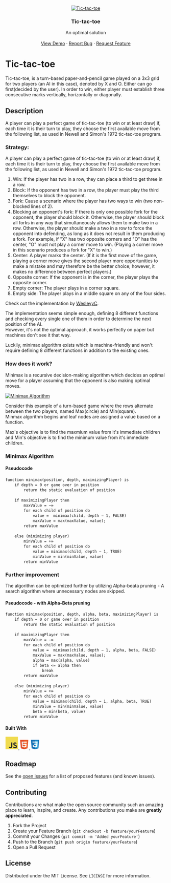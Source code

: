 <!-- PROJECT LOGO -->
<br />
<p align="center">
  <a href="https://en.wikipedia.org/wiki/Tic-tac-toe" target="_blank"> <img src="https://upload.wikimedia.org/wikipedia/commons/3/32/Tic_tac_toe.svg" alt="Tic-tac-toe" width="200" height="200"/> </a> 
  </a>


  <h3 align="center">Tic-tac-toe</h3>

  <p align="center">
    An optimal solution
    <br />
    <br />
    <a href="https://rustyxlol.github.io/repo/">View Demo</a>
    ·
    <a href="https://github.com/rustyxlol/repo/issues">Report Bug</a>
    ·
    <a href="https://github.com/rustyxlol/repo/issues">Request Feature</a>
  </p>
</p>



# Tic-tac-toe

Tic-tac-toe, is a turn-based paper-and-pencil game played on a 3x3 grid for two players (an AI in this case), denoted by X and O. Either can go first(decided by the user). In order to win, either player must establish three consecutive marks vertically, horizontally or diagonally.

## Description 

A player can play a perfect game of tic-tac-toe (to win or at least draw) if, each time it is their turn to play, they choose the first available move from the following list, as used in Newell and Simon's 1972 tic-tac-toe program.

### Strategy: 

A player can play a perfect game of tic-tac-toe (to win or at least draw) if, each time it is their turn to play, they choose the first available move from the following list, as used in Newell and Simon's 1972 tic-tac-toe program.

1. Win: If the player has two in a row, they can place a third to get three in a row.
2. Block: If the opponent has two in a row, the player must play the third themselves to block the opponent.
3. Fork: Cause a scenario where the player has two ways to win (two non-blocked lines of 2).
4. Blocking an opponent's fork: If there is only one possible fork for the opponent, the player should block it. Otherwise, the player should block all forks in any way that simultaneously allows them to make two in a row. Otherwise, the player should make a two in a row to force the opponent into defending, as long as it does not result in them producing a fork. For example, if "X" has two opposite corners and "O" has the center, "O" must not play a corner move to win. (Playing a corner move in this scenario produces a fork for "X" to win.)
5. Center: A player marks the center. (If it is the first move of the game, playing a corner move gives the second player more opportunities to make a mistake and may therefore be the better choice; however, it makes no difference between perfect players.)
6. Opposite corner: If the opponent is in the corner, the player plays the opposite corner.
7. Empty corner: The player plays in a corner square.
8. Empty side: The player plays in a middle square on any of the four sides.   

Check out the implementation by [WesleyyC](https://github.com/WesleyyC/Tic-Tac-Toe).   

The implementation seems simple enough, defining 8 different functions and checking every single one of them in order to determine the next position of the AI.   
However, it's not the optimal approach, it works perfectly on paper but machines don't see it that way.

Luckily, minimax algorithm exists which is machine-friendly and won't require defining 8 different functions in addition to the existing ones.

### How does it work?

Minimax is a recursive decision-making algorithm which decides an optimal move for a player assuming that the opponent is also making optimal moves.

<a href="https://en.wikipedia.org/wiki/File:Minimax.svg" target="_blank"> <img src="https://upload.wikimedia.org/wikipedia/commons/6/6f/Minimax.svg" alt="Minimax Algorithm"/> </a>

Consider this example of a turn-based game where the rows alternate between the two players, named Max(circle) and Min(square).   
Minmax algorithm begins and leaf nodes are assigned a value based on a function.  

Max's objective is to find the maxmium value from it's immediate children and Min's objective is to find the minimum value from it's immediate children.

### Minimax Algorithm
#### Pseudocode
```
function minimax(position, depth, maximizingPlayer) is
    if depth = 0 or game over in position
        return the static evaluation of position

    if maximizingPlayer then
        maxValue = −∞
        for each child of position do
            value =  minimax(child, depth − 1, FALSE)
            maxValue = max(maxValue, value);
        return maxValue

    else (minimizing player)
        minValue = +∞
        for each child of position do
            value = minimax(child, depth − 1, TRUE)
            minValue = min(minValue, value)
        return minValue
```

### Further improvement
The algorithm can be optimized further by utilizing Alpha-beata pruning - A search algorithm where unnecessary nodes are skipped.
#### Pseudocode - with Alpha-Beta pruning
```
function minimax(position, depth, alpha, beta, maximizingPlayer) is
    if depth = 0 or game over in position
        return the static evaluation of position

    if maximizingPlayer then
        maxValue = −∞
        for each child of position do
            value =  minimax(child, depth − 1, alpha, beta, FALSE)
            maxValue = max(maxValue, value);
            alpha = max(alpha, value)
            if beta <= alpha then
                break
        return maxValue

    else (minimizing player)
        minValue = +∞
        for each child of position do
            value = minimax(child, depth − 1, alpha, beta, TRUE)
            minValue = min(minValue, value)
            beta = min(beta, value)
        return minValue
```
#### Built With

<a href="https://developer.mozilla.org/en-US/docs/Web/JavaScript" target="_blank"> <img src="https://raw.githubusercontent.com/devicons/devicon/master/icons/javascript/javascript-original.svg" alt="javascript" width="40" height="40"/> </a>
<a href="https://www.w3.org/html/" target="_blank"> <img src="https://raw.githubusercontent.com/devicons/devicon/master/icons/html5/html5-original.svg" alt="html5" width="30" height="30"/> </a> 
<a href="https://www.w3schools.com/css/" target="_blank"> <img src="https://raw.githubusercontent.com/devicons/devicon/master/icons/css3/css3-original.svg" alt="css3" width="30" height="30"/> </a> 

## Roadmap

See the [open issues](https://github.com/rustyxlol/repo/issues) for a list of proposed features (and known issues).

## Contributing

Contributions are what make the open source community such an amazing place to learn, inspire, and create. Any contributions you make are **greatly appreciated**.

1. Fork the Project
2. Create your Feature Branch (`git checkout -b feature/yourFeature`)
3. Commit your Changes (`git commit -m 'Added yourFeature'`)
4. Push to the Branch (`git push origin feature/yourFeature`)
5. Open a Pull Request


## License

Distributed under the MIT License. See `LICENSE` for more information.
